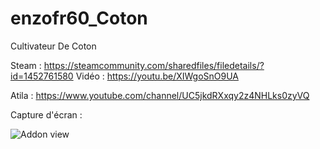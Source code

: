 # enzofr60_Coton
Cultivateur De Coton

Steam : https://steamcommunity.com/sharedfiles/filedetails/?id=1452761580
Vidéo : https://youtu.be/XIWgoSnO9UA

Atila : https://www.youtube.com/channel/UC5jkdRXxqy2z4NHLks0zyVQ
 
Capture d'écran :
<p><img src="https://steamuserimages-a.akamaihd.net/ugc/986736921518198436/17227C5724B23C6C335F5CFEDF9417D343CE5FAD/" alt="Addon view" data-canonical-src="https://steamuserimages-a.akamaihd.net/ugc/986736921518198436/17227C5724B23C6C335F5CFEDF9417D343CE5FAD/" style="max-width:100%;"></p>
